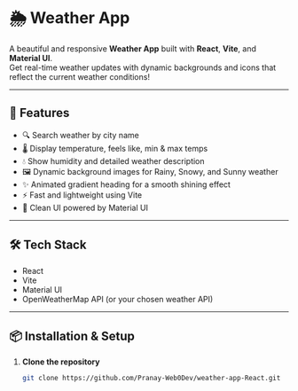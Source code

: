 # 🌦️ Weather App

A beautiful and responsive **Weather App** built with **React**, **Vite**, and **Material UI**.  
Get real-time weather updates with dynamic backgrounds and icons that reflect the current weather conditions!

---

## 🚀 Features

- 🔍 Search weather by city name  
- 🌡️ Display temperature, feels like, min & max temps  
- 💧 Show humidity and detailed weather description  
- 🖼️ Dynamic background images for Rainy, Snowy, and Sunny weather  
- ✨ Animated gradient heading for a smooth shining effect  
- ⚡ Fast and lightweight using Vite  
- 🎨 Clean UI powered by Material UI  

---

## 🛠️ Tech Stack

- React  
- Vite  
- Material UI  
- OpenWeatherMap API (or your chosen weather API)  

---

## 📦 Installation & Setup

1. **Clone the repository**

   ```bash
   git clone https://github.com/Pranay-Web0Dev/weather-app-React.git
